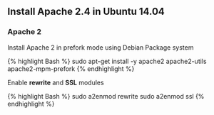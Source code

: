 ## Install Apache 2.4 in Ubuntu 14.04

### Apache 2

Install Apache 2 in prefork mode using Debian Package system

{% highlight Bash %}
sudo apt-get install -y apache2 apache2-utils apache2-mpm-prefork
{% endhighlight %}

Enable **rewrite** and **SSL** modules

{% highlight Bash %}
sudo a2enmod rewrite
sudo a2enmod ssl
{% endhighlight %}
